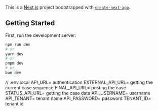 This is a [Next.js](https://nextjs.org/) project bootstrapped with [`create-next-app`](https://github.com/vercel/next.js/tree/canary/packages/create-next-app).

## Getting Started

First, run the development server:

```bash
npm run dev
# or
yarn dev
# or
pnpm dev
# or
bun dev
```

// .env.local
API_URL= authentication
EXTERNAL_API_URL=  getting the current case sequence
FINAL_API_URL= posting the case
STATUS_API_URL= getting the case data
API_USERNAME=  username
API_TENANT= tenant name
API_PASSWORD= password
TENANT_ID= tenant id

